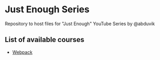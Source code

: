 # Just Enough Series

Repository to host files for "Just Enough" YouTube Series by @abduvik

## List of available courses

- [Webpack](./courses/webpack)
